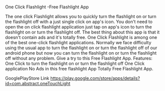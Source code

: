 #	
One Click Flashlight -Free Flashlight App

The one click Flashlight allows you to quickly turn the flashlight on or turn the flashlight off with a just single click on app's icon. You don't need to open the on click flashlight application just tap on app's icon to turn the flashlight on or turn the flashlight off. The best thing about this app is that it doesn't contain ads and it's totally free. One Click Flashlight is among one of the best one-click flashlight applications.
Normally we face difficulty using the usual app to turn the flashlight on or turn the flashlight off of our android phone but now you can turn the flashlight on or turn the flashlight off without any problem. Give a try to this Free Flashlight App.
Features:
One Click to turn the flashlight on or turn the flashlight off
One Click application
No Ads in this free flashlight App
Totally Free Flashlight App.

 GooglePlayStore Link
https://play.google.com/store/apps/details?id=com.abstract.oneTouchLight
